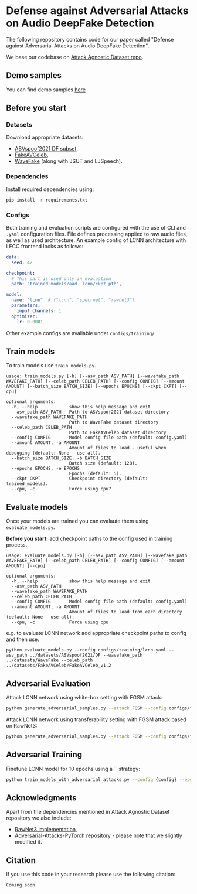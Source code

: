 # Defense against Adversarial Attacks on Audio DeepFake Detection

The following repository contains code for our paper called "Defense against Adversarial Attacks on Audio DeepFake Detection".


We base our codebase on [Attack Agnostic Dataset repo](https://github.com/piotrkawa/attack-agnostic-dataset).

## Demo samples
You can find demo samples [here](https://piotrkawa.github.io/papers/adversarial_attacks.html)

## Before you start


### Datasets

Download appropriate datasets:

* [ASVspoof2021 DF subset](https://zenodo.org/record/4835108),
* [FakeAVCeleb](https://github.com/DASH-Lab/FakeAVCeleb#access-request-form),
* [WaveFake](https://zenodo.org/record/5642694) (along with JSUT and LJSpeech).



### Dependencies
Install required dependencies using: 
```bash
pip install -r requirements.txt
```

### Configs

Both training and evaluation scripts are configured with the use of CLI and `.yaml` configuration files. File defines processing applied to raw audio files, as well as used architecture. An example config of LCNN architecture with LFCC frontend looks as follows:
```yaml
data:
  seed: 42

checkpoint: 
  # This part is used only in evaluation 
  path: "trained_models/aad__lcnn/ckpt.pth",

model:
  name: "lcnn"  # {"lcnn", "specrnet", "rawnet3"}
  parameters:
    input_channels: 1
  optimizer:
    lr: 0.0001
```

Other example configs are available under `configs/training/`

##  Train models 


To train models use `train_models.py`. 


```
usage: train_models.py [-h] [--asv_path ASV_PATH] [--wavefake_path WAVEFAKE_PATH] [--celeb_path CELEB_PATH] [--config CONFIG] [--amount AMOUNT] [--batch_size BATCH_SIZE] [--epochs EPOCHS] [--ckpt CKPT] [--cpu]

optional arguments:
  -h, --help            show this help message and exit
  --asv_path ASV_PATH   Path to ASVspoof2021 dataset directory
  --wavefake_path WAVEFAKE_PATH
                        Path to WaveFake dataset directory
  --celeb_path CELEB_PATH
                        Path to FakeAVCeleb dataset directory
  --config CONFIG       Model config file path (default: config.yaml)
  --amount AMOUNT, -a AMOUNT
                        Amount of files to load - useful when debugging (default: None - use all).
  --batch_size BATCH_SIZE, -b BATCH_SIZE
                        Batch size (default: 128).
  --epochs EPOCHS, -e EPOCHS
                        Epochs (default: 5).
  --ckpt CKPT           Checkpoint directory (default: trained_models).
  --cpu, -c             Force using cpu?
```

## Evaluate models


Once your models are trained you can evalaute them using `evaluate_models.py`.

**Before you start:** add checkpoint paths to the config used in training process.



```
usage: evaluate_models.py [-h] [--asv_path ASV_PATH] [--wavefake_path WAVEFAKE_PATH] [--celeb_path CELEB_PATH] [--config CONFIG] [--amount AMOUNT] [--cpu] 

optional arguments:
  -h, --help            show this help message and exit
  --asv_path ASV_PATH
  --wavefake_path WAVEFAKE_PATH
  --celeb_path CELEB_PATH
  --config CONFIG       Model config file path (default: config.yaml)
  --amount AMOUNT, -a AMOUNT
                        Amount of files to load from each directory (default: None - use all).
  --cpu, -c             Force using cpu
```
e.g. to evaluate LCNN network add appropriate checkpoint paths to config and then use:
```
python evaluate_models.py --config configs/training/lcnn.yaml --asv_path ../datasets/ASVspoof2021/DF --wavefake_path ../datasets/WaveFake --celeb_path ../datasets/FakeAVCeleb/FakeAVCeleb_v1.2
```

## Adversarial Evaluation



Attack LCNN network using white-box setting with FGSM attack:
```bash
python generate_adversarial_samples.py --attack FGSM --config configs/frontend_lcnn.yaml --attack_model_config configs/frontend_lcnn.yaml --raw_from_dataset
```

Attack LCNN network using transferability setting with FGSM attack based on RawNet3:
```bash
python generate_adversarial_samples.py --attack FGSM --config configs/frontend_lcnn.yaml --attack_model_config configs/rawnet3.yaml --raw_from_dataset
```

## Adversarial Training


Finetune LCNN model for 10 epochs using a `` strategy:
```bash
python train_models_with_adversarial_attacks.py --config {config} --epochs 10 --adv_training_strategy {args.adv_training_strategy} --attack_model_config {attack_model_config} --finetune
```

## Acknowledgments

Apart from the dependencies mentioned in Attack Agnostic Dataset repository we also include: 
* [RawNet3 implementation](https://github.com/Jungjee/RawNet), 
* [Adversarial-Attacks-PyTorch repository](https://github.com/Harry24k/adversarial-attacks-pytorch) - please note that we slightly modified it.

## Citation

If you use this code in your research please use the following citation:

`Coming soon`


